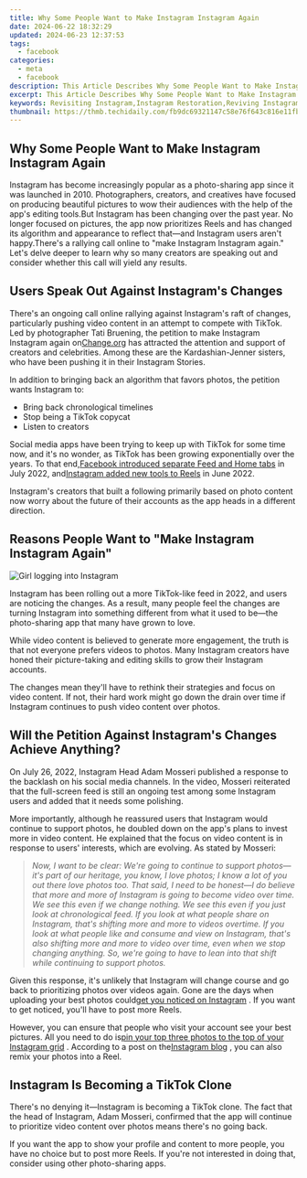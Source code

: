 ```yaml
---
title: Why Some People Want to Make Instagram Instagram Again
date: 2024-06-22 18:32:29
updated: 2024-06-23 12:37:53
tags:
  - facebook
categories:
  - meta
  - facebook
description: This Article Describes Why Some People Want to Make Instagram Instagram Again
excerpt: This Article Describes Why Some People Want to Make Instagram Instagram Again
keywords: Revisiting Instagram,Instagram Restoration,Reviving Instagram,Rebooting Instagram,New Instagram Pros,Why Reinstate Instagram,Instagram Redesign Motives
thumbnail: https://thmb.techidaily.com/fb9dc69321147c58e76f643c816e11fbbc732b6fd56c746767b53b83551e6f78.jpg
---
```


## Why Some People Want to Make Instagram Instagram Again

 Instagram has become increasingly popular as a photo-sharing app since it was launched in 2010\. Photographers, creators, and creatives have focused on producing beautiful pictures to wow their audiences with the help of the app's editing tools.But Instagram has been changing over the past year. No longer focused on pictures, the app now prioritizes Reels and has changed its algorithm and appearance to reflect that—and Instagram users aren't happy.There's a rallying call online to "make Instagram Instagram again." Let's delve deeper to learn why so many creators are speaking out and consider whether this call will yield any results.

## Users Speak Out Against Instagram's Changes

 There's an ongoing call online rallying against Instagram's raft of changes, particularly pushing video content in an attempt to compete with TikTok. Led by photographer Tati Bruening, the petition to make Instagram Instagram again on[Change.org](https://www.change.org/p/make-instagram-instagram-again-saveinstagram) has attracted the attention and support of creators and celebrities. Among these are the Kardashian-Jenner sisters, who have been pushing it in their Instagram Stories.

 In addition to bringing back an algorithm that favors photos, the petition wants Instagram to:

* Bring back chronological timelines
* Stop being a TikTok copycat
* Listen to creators

 Social media apps have been trying to keep up with TikTok for some time now, and it's no wonder, as TikTok has been growing exponentially over the years. To that end,[Facebook introduced separate Feed and Home tabs](https://www.makeuseof.com/facebook-new-home-and-feeds-tabs/) in July 2022, and[Instagram added new tools to Reels](https://www.makeuseof.com/ways-instagram-is-improving-reels/) in June 2022.

 Instagram's creators that built a following primarily based on photo content now worry about the future of their accounts as the app heads in a different direction.

## Reasons People Want to "Make Instagram Instagram Again"

![Girl logging into Instagram](https://static1.makeuseofimages.com/wordpress/wp-content/uploads/2022/06/Girl-logging-into-instagram.jpg)

 Instagram has been rolling out a more TikTok-like feed in 2022, and users are noticing the changes. As a result, many people feel the changes are turning Instagram into something different from what it used to be—the photo-sharing app that many have grown to love.

 While video content is believed to generate more engagement, the truth is that not everyone prefers videos to photos. Many Instagram creators have honed their picture-taking and editing skills to grow their Instagram accounts.

 The changes mean they'll have to rethink their strategies and focus on video content. If not, their hard work might go down the drain over time if Instagram continues to push video content over photos.

## Will the Petition Against Instagram's Changes Achieve Anything?

 On July 26, 2022, Instagram Head Adam Mosseri published a response to the backlash on his social media channels. In the video, Mosseri reiterated that the full-screen feed is still an ongoing test among some Instagram users and added that it needs some polishing.

 More importantly, although he reassured users that Instagram would continue to support photos, he doubled down on the app's plans to invest more in video content. He explained that the focus on video content is in response to users' interests, which are evolving. As stated by Mosseri:

> _Now, I want to be clear: We're going to continue to support photos—it's part of our heritage, you know, I love photos; I know a lot of you out there love photos too. That said, I need to be honest—I do believe that more and more of Instagram is going to become video over time. We see this even if we change nothing. We see this even if you just look at chronological feed. If you look at what people share on Instagram, that's shifting more and more to videos overtime. If you look at what people like and consume and view on Instagram, that's also shifting more and more to video over time, even when we stop changing anything. So, we're going to have to lean into that shift while continuing to support photos._

 Given this response, it's unlikely that Instagram will change course and go back to prioritizing photos over videos again. Gone are the days when uploading your best photos could[get you noticed on Instagram](https://www.makeuseof.com/tag/9-tips-will-help-get-noticed-instagram/) . If you want to get noticed, you'll have to post more Reels.

 However, you can ensure that people who visit your account see your best pictures. All you need to do is[pin your top three photos to the top of your Instagram grid](https://www.makeuseof.com/how-to-pin-instagram-posts-to-profile/) . According to a post on the[Instagram blog](https://about.instagram.com/blog/announcements/introducing-new-ways-to-collaborate-and-create-with-reels) , you can also remix your photos into a Reel.

## Instagram Is Becoming a TikTok Clone

 There's no denying it—Instagram is becoming a TikTok clone. The fact that the head of Instagram, Adam Mosseri, confirmed that the app will continue to prioritize video content over photos means there's no going back.

 If you want the app to show your profile and content to more people, you have no choice but to post more Reels. If you're not interested in doing that, consider using other photo-sharing apps.


<ins class="adsbygoogle"
     style="display:block"
     data-ad-format="autorelaxed"
     data-ad-client="ca-pub-7571918770474297"
     data-ad-slot="1223367746"></ins>



<ins class="adsbygoogle"
     style="display:block"
     data-ad-client="ca-pub-7571918770474297"
     data-ad-slot="8358498916"
     data-ad-format="auto"
     data-full-width-responsive="true"></ins>
